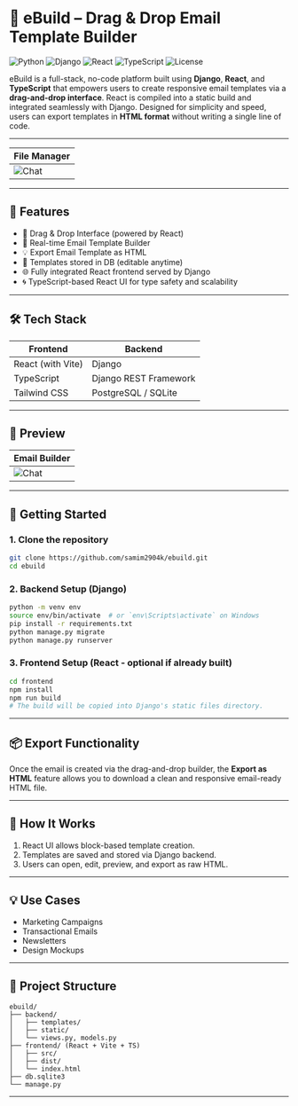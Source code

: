 
# 📧 eBuild – Drag & Drop Email Template Builder

![Python](https://img.shields.io/badge/Python-3.10-blue)
![Django](https://img.shields.io/badge/Django-4.x-success)
![React](https://img.shields.io/badge/React-18.x-61DAFB)
![TypeScript](https://img.shields.io/badge/TypeScript-4.x-3178C6)
![License](https://img.shields.io/github/license/samim2904k/ebuild)

eBuild is a full-stack, no-code platform built using **Django**, **React**, and **TypeScript** that empowers users to create responsive email templates via a **drag-and-drop interface**. React is compiled into a static build and integrated seamlessly with Django. Designed for simplicity and speed, users can export templates in **HTML format** without writing a single line of code.

---

| File Manager |
|-------------------|
| ![Chat](./screenshots/safespeak.png) |

---

## 🌟 Features

- 🚀 Drag & Drop Interface (powered by React)
- 🎨 Real-time Email Template Builder
- 💡 Export Email Template as HTML
- 💾 Templates stored in DB (editable anytime)
- 🌐 Fully integrated React frontend served by Django
- 🌀 TypeScript-based React UI for type safety and scalability

---

## 🛠️ Tech Stack

| Frontend | Backend |
|----------|---------|
| React (with Vite) | Django |
| TypeScript | Django REST Framework |
| Tailwind CSS | PostgreSQL / SQLite |

---

## 📸 Preview

| Email Builder |
|-------------------|
| ![Chat](./screenshots/safespeak.png) |

---

## 🚀 Getting Started

### 1. Clone the repository
```bash
git clone https://github.com/samim2904k/ebuild.git
cd ebuild
```

### 2. Backend Setup (Django)
```bash
python -m venv env
source env/bin/activate  # or `env\Scripts\activate` on Windows
pip install -r requirements.txt
python manage.py migrate
python manage.py runserver
```

### 3. Frontend Setup (React - optional if already built)
```bash
cd frontend
npm install
npm run build
# The build will be copied into Django's static files directory.
```

---

## 📦 Export Functionality

Once the email is created via the drag-and-drop builder, the **Export as HTML** feature allows you to download a clean and responsive email-ready HTML file.

---

## 🧠 How It Works

1. React UI allows block-based template creation.
2. Templates are saved and stored via Django backend.
3. Users can open, edit, preview, and export as raw HTML.

---

## 💡 Use Cases

- Marketing Campaigns
- Transactional Emails
- Newsletters
- Design Mockups

---

## 📁 Project Structure

```
ebuild/
├── backend/
│   ├── templates/
│   ├── static/
│   └── views.py, models.py
├── frontend/ (React + Vite + TS)
│   ├── src/
│   ├── dist/
│   └── index.html
├── db.sqlite3
└── manage.py
```

---

